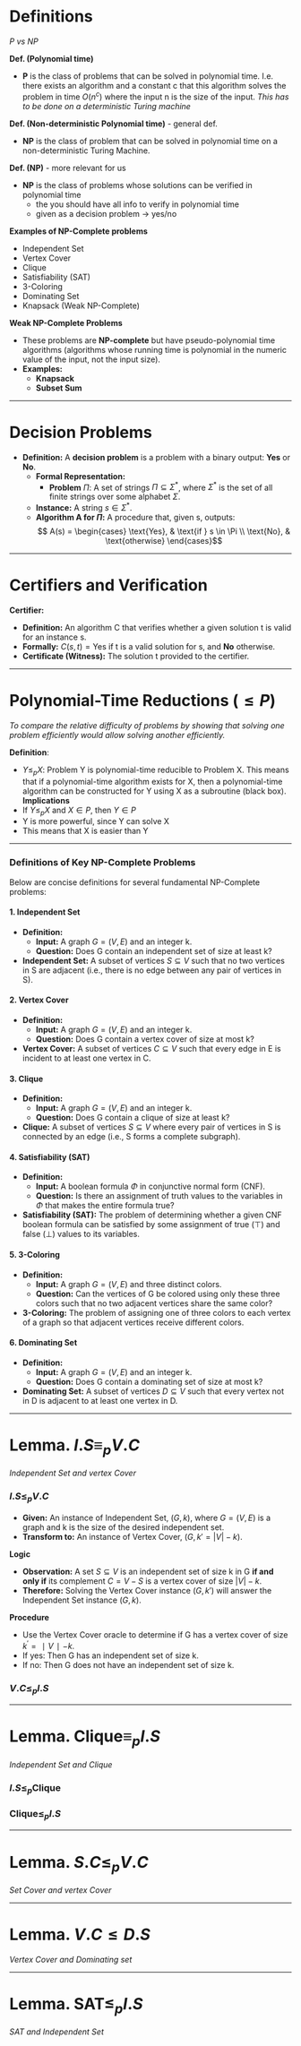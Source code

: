 # Definitions
*P vs NP*

**Def. (Polynomial time)**
- **P** is the class of problems that can be solved in polynomial time. I.e. there exists an algorithm and a constant c that this algorithm solves the problem in time $O(n^c)$ where the input n is the size of the input. *This has to be done on a deterministic Turing machine*

**Def. (Non-deterministic Polynomial time)** - general def.
- **NP** is the class of problem that can be solved in polynomial time on a non-deterministic Turing Machine.

**Def. (NP)** - more relevant for us
- **NP** is the class of problems whose solutions can be verified in polynomial time
	- the you should have all info to verify in polynomial time
	- given as a decision problem  $\rightarrow$ yes/no


**Examples of NP-Complete problems**
- Independent Set
- Vertex Cover
- Clique
- Satisfiability (SAT)
- 3-Coloring
- Dominating Set
- Knapsack (Weak NP-Complete)

**Weak NP-Complete Problems**
- These problems are **NP-complete** but have pseudo-polynomial time algorithms (algorithms whose running time is polynomial in the numeric value of the input, not the input size).
- **Examples:**
    - **Knapsack**
    - **Subset Sum**

--- 

# Decision Problems
- **Definition:** A **decision problem** is a problem with a binary output: **Yes** or **No**.
	- **Formal Representation:**
		- **Problem** $\Pi$: A set of strings $\Pi \subseteq \Sigma^*$, where $\Sigma^*$ is the set of all finite strings over some alphabet $\Sigma$.
	- **Instance:** A string $s \in \Sigma^*$.
	- **Algorithm A for $\Pi$:** A procedure that, given s, outputs: 
$$
A(s) = \begin{cases} \text{Yes}, & \text{if } s \in \Pi \\ \text{No}, & \text{otherwise} \end{cases}
​$$

---

# Certifiers and Verification

**Certifier:**
- **Definition:** An algorithm C that verifies whether a given solution t is valid for an instance s.
- **Formally:** $C(s, t) = \text{Yes}$ if t is a valid solution for s, and **No** otherwise.
- **Certificate (Witness):** The solution t provided to the certifier.


---

# Polynomial-Time Reductions ($\leq P$)
*To compare the relative difficulty of problems by showing that solving one problem efficiently would allow solving another efficiently.*

**Definition**:
- $Y\leq_p X$: Problem Y is polynomial-time reducible to Problem X. This means that if a polynomial-time algorithm exists for X, then a polynomial-time algorithm can be constructed for Y using X as a subroutine (black box).
**Implications**
- If $Y\leq_p X$ and $X\in P$, then $Y \in P$
- Y is more powerful, since Y can solve X
- This means that X is easier than Y


---

### **Definitions of Key NP-Complete Problems**

Below are concise definitions for several fundamental NP-Complete problems:


#### **1. Independent Set**

- **Definition:**
    - **Input:** A graph $G = (V, E)$ and an integer k.
    - **Question:** Does G contain an independent set of size at least k?
- **Independent Set:** A subset of vertices $S \subseteq V$ such that no two vertices in S are adjacent (i.e., there is no edge between any pair of vertices in S).



#### **2. Vertex Cover**

- **Definition:**
    - **Input:** A graph $G = (V, E)$ and an integer k.
    - **Question:** Does G contain a vertex cover of size at most k?
- **Vertex Cover:** A subset of vertices $C \subseteq V$ such that every edge in E is incident to at least one vertex in C.


#### **3. Clique**

- **Definition:**
    - **Input:** A graph $G = (V, E)$ and an integer k.
    - **Question:** Does G contain a clique of size at least k?
- **Clique:** A subset of vertices $S \subseteq V$ where every pair of vertices in S is connected by an edge (i.e., S forms a complete subgraph).


#### **4. Satisfiability (SAT)**

- **Definition:**
    - **Input:** A boolean formula $\Phi$ in conjunctive normal form (CNF).
    - **Question:** Is there an assignment of truth values to the variables in $\Phi$ that makes the entire formula true?
- **Satisfiability (SAT):** The problem of determining whether a given CNF boolean formula can be satisfied by some assignment of true ($\top$) and false ($\bot$) values to its variables.


#### **5. 3-Coloring**

- **Definition:**
    - **Input:** A graph $G = (V, E)$ and three distinct colors.
    - **Question:** Can the vertices of G be colored using only these three colors such that no two adjacent vertices share the same color?
- **3-Coloring:** The problem of assigning one of three colors to each vertex of a graph so that adjacent vertices receive different colors.



#### **6. Dominating Set**

- **Definition:**
    - **Input:** A graph $G = (V, E)$ and an integer k.
    - **Question:** Does G contain a dominating set of size at most k?
- **Dominating Set:** A subset of vertices $D \subseteq V$ such that every vertex not in D is adjacent to at least one vertex in D.



---
# Lemma. $I.S \equiv_p V.C$
*Independent Set and vertex Cover*
### $I.S \leq_p V.C$
- **Given:** An instance of Independent Set, $(G, k)$, where $G=(V,E)$ is a graph and k is the size of the desired independent set.
- **Transform to:** An instance of Vertex Cover, $(G, k' = |V| - k)$.

**Logic**
- **Observation:** A set $S \subseteq V$ is an independent set of size k in G **if and only if** its complement $C = V - S$ is a vertex cover of size $|V| - k$.
- **Therefore:** Solving the Vertex Cover instance $(G, k')$ will answer the Independent Set instance $(G, k)$.

**Procedure**
- Use the Vertex Cover oracle to determine if G has a vertex cover of size $k^′=∣V∣−k$.
- If yes: Then G has an independent set of size k.
- If no: Then G does not have an independent set of size k.

### $V.C \leq_p I.S$


---

# Lemma. $\text{Clique}\equiv_p I.S$
*Independent Set and Clique*

### $I.S\leq_p \text{Clique}$


### $\text{Clique}\leq_p I.S$



---

# Lemma. $S.C \leq_p V.C$
*Set Cover and vertex Cover*

---

# Lemma. $V.C \leq D.S$
*Vertex Cover and  Dominating set*


---

# Lemma. $\text{SAT} \leq_p I.S$
*SAT and Independent Set*
